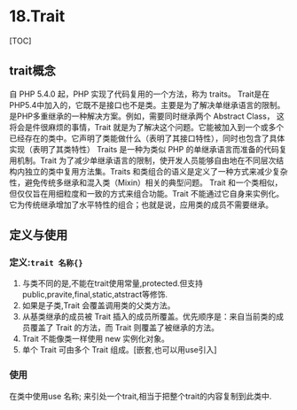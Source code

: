 # 18.Trait
[TOC]

## trait概念
自 PHP 5.4.0 起，PHP 实现了代码复用的一个方法，称为 traits。
Trait是在PHP5.4中加入的，它既不是接口也不是类。主要是为了解决单继承语言的限制。是PHP多重继承的一种解决方案。例如，需要同时继承两个 Abstract Class， 这将会是件很麻烦的事情，Trait 就是为了解决这个问题。它能被加入到一个或多个已经存在的类中。它声明了类能做什么（表明了其接口特性），同时也包含了具体实现（表明了其类特性）
Traits 是一种为类似 PHP 的单继承语言而准备的代码复用机制。Trait 为了减少单继承语言的限制，使开发人员能够自由地在不同层次结构内独立的类中复用方法集。Traits 和类组合的语义是定义了一种方式来减少复杂性，避免传统多继承和混入类（Mixin）相关的典型问题。
Trait 和一个类相似，但仅仅旨在用细粒度和一致的方式来组合功能。Trait 不能通过它自身来实例化。它为传统继承增加了水平特性的组合；也就是说，应用类的成员不需要继承。

## 定义与使用
### 定义:`trait 名称{}`
1. 与类不同的是,不能在trait使用常量,protected.但支持public,pravite,final,static,atstract等修饰.
2. 如果是子类,Trait 会覆盖调用类的父类方法。
3. 从基类继承的成员被 Trait 插入的成员所覆盖。优先顺序是：来自当前类的成员覆盖了 Trait 的方法，而 Trait 则覆盖了被继承的方法。
4. Trait 不能像类一样使用 new 实例化对象。
5. 单个 Trait 可由多个 Trait 组成。[嵌套,也可以用use引入]

### 使用
在类中使用use 名称; 来引处一个trait,相当于把整个trait的内容复制到此类中.

